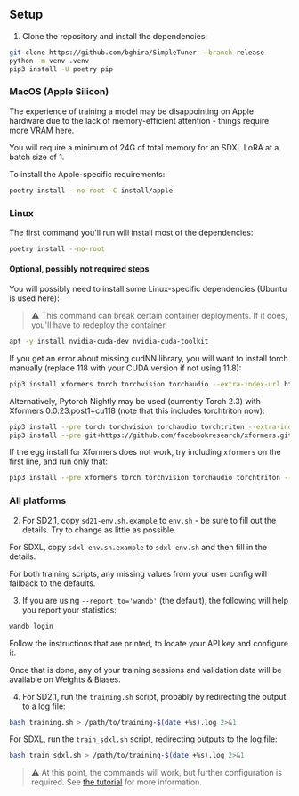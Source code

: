 ## Setup

1. Clone the repository and install the dependencies:

```bash
git clone https://github.com/bghira/SimpleTuner --branch release
python -m venv .venv
pip3 install -U poetry pip
```

### MacOS (Apple Silicon)

The experience of training a model may be disappointing on Apple hardware due to the lack of memory-efficient attention - things require more VRAM here.

You will require a minimum of 24G of total memory for an SDXL LoRA at a batch size of 1.

To install the Apple-specific requirements:

```bash
poetry install --no-root -C install/apple
```

### Linux

The first command you'll run will install most of the dependencies:

```bash
poetry install --no-root
```

#### Optional, possibly not required steps

You will possibly need to install some Linux-specific dependencies (Ubuntu is used here):

> ⚠️ This command can break certain container deployments. If it does, you'll have to redeploy the container.

```bash
apt -y install nvidia-cuda-dev nvidia-cuda-toolkit
```

If you get an error about missing cudNN library, you will want to install torch manually (replace 118 with your CUDA version if not using 11.8):

```bash
pip3 install xformers torch torchvision torchaudio --extra-index-url https://download.pytorch.org/whl/cu118 --force
```

Alternatively, Pytorch Nightly may be used (currently Torch 2.3) with Xformers 0.0.23.post1+cu118 (note that this includes torchtriton now):

```bash
pip3 install --pre torch torchvision torchaudio torchtriton --extra-index-url https://download.pytorch.org/whl/nightly/cu118 --force
pip3 install --pre git+https://github.com/facebookresearch/xformers.git@main#egg=xformers
```

If the egg install for Xformers does not work, try including `xformers` on the first line, and run only that:

```bash
pip3 install --pre xformers torch torchvision torchaudio torchtriton --extra-index-url https://download.pytorch.org/whl/nightly/cu118 --force
```

### All platforms

2. For SD2.1, copy `sd21-env.sh.example` to `env.sh` - be sure to fill out the details. Try to change as little as possible.

For SDXL, copy `sdxl-env.sh.example` to `sdxl-env.sh` and then fill in the details.

For both training scripts, any missing values from your user config will fallback to the defaults.

3. If you are using `--report_to='wandb'` (the default), the following will help you report your statistics:

```bash
wandb login
```

Follow the instructions that are printed, to locate your API key and configure it.

Once that is done, any of your training sessions and validation data will be available on Weights & Biases.

4. For SD2.1, run the `training.sh` script, probably by redirecting the output to a log file:

```bash
bash training.sh > /path/to/training-$(date +%s).log 2>&1
```

For SDXL, run the `train_sdxl.sh` script, redirecting outputs to the log file:

```bash
bash train_sdxl.sh > /path/to/training-$(date +%s).log 2>&1
```

> ⚠️ At this point, the commands will work, but further configuration is required. See [the tutorial](/TUTORIAL.md) for more information.